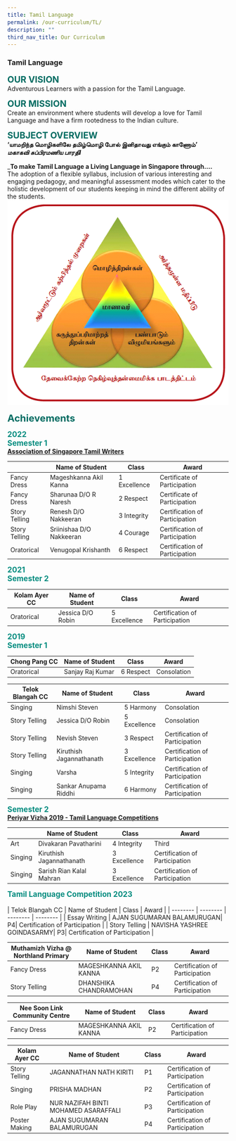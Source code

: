 ```yaml
---
title: Tamil Language
permalink: /our-curriculum/TL/
description: ""
third_nav_title: Our Curriculum
---
```

### **Tamil Language**

<b style="color:#016C62; font-size:20px;">OUR VISION</b><br>
Adventurous Learners with a passion for the Tamil Language.

<b style="color:#016C62; font-size:20px;">OUR MISSION</b><br>
Create an environment where students will develop a love for Tamil Language and have a firm rootedness to the Indian culture.

<b style="color:#016C62; font-size:20px;">SUBJECT OVERVIEW</b><br>
**‘யாமறிந்த மொழிகளிலே தமிழ்மொழி போல் இனிதாவது எங்கும் காணோம்’**  
**_மகாகவி சுப்பிரமணிய பாரதிI_**

_**To make Tamil Language a Living Language in Singapore through….** <br>
The adoption of a flexible syllabus, inclusion of various interesting and engaging pedagogy, and meaningful assessment modes which cater to the holistic development of our students keeping in mind the different ability of the students.
![](/images/Tamil.png)

<b style="color:#016C62; font-size:22px;">Achievements</b><br>

<b style="color:#038C7F; font-size:17px;">2022<br>Semester 1</b><br>
<b><u>Association of Singapore Tamil Writers</u></b>

| | Name of Student | Class  | Award | 
| -------- | -------- | -------- | -------- |
| Fancy Dress | Mageshkanna Akil Kanna | 1 Excellence | Certificate of Participation |
| Fancy Dress | Sharunaa D/O R Naresh | 2 Respect | Certificate of Participation |
| Story Telling | Renesh D/O Nakkeeran | 3 Integrity | Certification of Participation |
| Story Telling | Sriinishaa D/O Nakkeeran | 4 Courage | Certification of Participation |
| Oratorical | Venugopal Krishanth | 6 Respect | Certification of Participation |

<b style="color:#038C7F; font-size:17px;">2021<br>Semester 2</b><br>

| Kolam Ayer CC | Name of Student | Class  | Award | 
| -------- | -------- | -------- | -------- |
| Oratorical | Jessica D/O Robin | 5 Excellence | Certification of Participation |

<b style="color:#038C7F; font-size:17px;">2019<br>Semester 1</b><br>

| Chong Pang CC | Name of Student | Class  | Award | 
| -------- | -------- | -------- | -------- |
| Oratorical | Sanjay Raj Kumar | 6 Respect | Consolation |

| Telok Blangah CC | Name of Student | Class  | Award | 
| -------- | -------- | -------- | -------- |
| Singing | Nimshi Steven | 5 Harmony | Consolation |
| Story Telling | Jessica D/O Robin | 5 Excellence | Consolation |
| Story Telling | Nevish Steven | 3 Respect | Certification of Participation |
| Story Telling | Kiruthish Jagannathanath | 3 Excellence | Certification of Participation |
| Singing | Varsha | 5 Integrity | Certification of Participation |
| Singing | Sankar Anupama Riddhi | 6 Harmony | Certification of Participation |

<b style="color:#038C7F; font-size:17px;">Semester 2</b><br>
<b><u>Periyar Vizha 2019 - Tamil Language Competitions</u></b>

|  | Name of Student | Class  | Award | 
| -------- | -------- | -------- | -------- |
| Art | Divakaran Pavatharini | 4 Integrity | Third |
| Singing | Kiruthish Jagannathanath | 3 Excellence | Certification of Participation |
| Singing | Sarish Rian Kalal Mahran | 3 Excellence | Certification of Participation |

<b style="color:#038C7F; font-size:17px;">Tamil Language Competition 2023<br></b><br>
| Telok Blangah CC | Name of Student | Class  | Award | 
| -------- | -------- | -------- | -------- |
| Essay Writing |  AJAN SUGUMARAN BALAMURUGAN| P4| Certification of Participation |
| Story Telling | NAVISHA YASHREE GOINDASARMY| P3| Certification of Participation | 

| Muthamizh Vizha @ Northland Primary  | Name of Student | Class  | Award | 
| -------- | -------- | -------- | -------- |
| Fancy Dress  |  MAGESHKANNA AKIL KANNA| P2| Certification of Participation |
| Story Telling | DHANSHIKA CHANDRAMOHAN| P4| Certification of Participation | 

| Nee Soon Link Community Centre | Name of Student | Class  | Award | 
| -------- | -------- | -------- | -------- |
| Fancy Dress  |  MAGESHKANNA AKIL KANNA| P2| Certification of Participation |

| Kolam Ayer CC | Name of Student | Class  | Award | 
| -------- | -------- | -------- | -------- |
| Story Telling | JAGANNATHAN NATH KIRITI| P1 | Certification of Participation |
| Singing | PRISHA MADHAN| P2 | Certification of Participation |
| Role Play |NUR NAZIFAH BINTI MOHAMED ASARAFFALI| P3 | Certification of Participation |
| Poster Making |AJAN SUGUMARAN BALAMURUGAN| P4 | Certification of Participation |